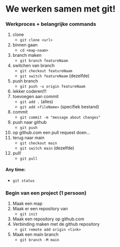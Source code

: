 # We werken samen met git!

### Werkproces + belangrijke commands

1. clone
   - `git clone <url>`
2. binnen gaan
   - `cd <map-naam>`
3. branch maken
   - `git branch featureNaam`
4. switchen van branch
   - `git checkout featureNaam`
   - `git switch featureNaam` (dezelfde)
5. push branch
   - `git push -u origin featureNaam`
6. lekker coderen!!!
7. toevoegen aan commit
   - `git add .` (alles)
   - `git add <fileName>` (specifiek bestand)
8. commit
   - `git commit -m "message about changes"`
9. push naar github
   - `git push`
10. op github.com een pull request doen...
11. terug naar main
    - `git checkout main`
    - `git switch main` (dezelfde)
12. pull!
    - `git pull`

#### Any time:

- `git status`

### Begin van een project (1 persoon)

1. Maak een map
2. Maak er een repository van
   - `git init`
3. Maak een repository op github.com
4. Verbinding maken met de github repository
   - `git remote add origin <link>`
5. Maak een main branch
   - `git branch -M main`
